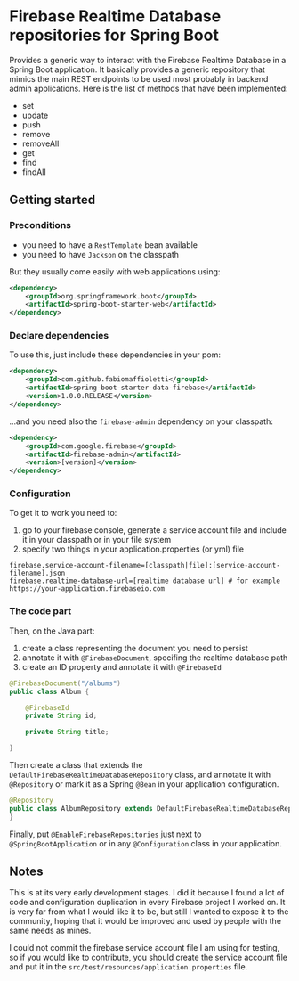 # Firebase Realtime Database repositories for Spring Boot

Provides a generic way to interact with the Firebase Realtime Database in a Spring Boot application. It basically provides
a generic repository that mimics the main REST endpoints to be used most probably in backend admin applications. Here is the list
of methods that have been implemented:

- set
- update
- push
- remove
- removeAll
- get
- find
- findAll

## Getting started

### Preconditions
- you need to have a `RestTemplate` bean available
- you need to have `Jackson` on the classpath

But they usually come easily with web applications using:
```xml
<dependency>
    <groupId>org.springframework.boot</groupId>
    <artifactId>spring-boot-starter-web</artifactId>
</dependency>
```

### Declare dependencies

To use this, just include these dependencies in your pom:

```xml
<dependency>
    <groupId>com.github.fabiomaffioletti</groupId>
    <artifactId>spring-boot-starter-data-firebase</artifactId>
    <version>1.0.0.RELEASE</version>
</dependency>
```

...and you need also the `firebase-admin` dependency on your classpath:
```xml
<dependency>
    <groupId>com.google.firebase</groupId>
    <artifactId>firebase-admin</artifactId>
    <version>[version]</version>
</dependency>
```

### Configuration

To get it to work you need to:
1) go to your firebase console, generate a service account file and include it in your classpath
 or in your file system
2) specify two things in your application.properties (or yml) file

```properties
firebase.service-account-filename=[classpath|file]:[service-account-filename].json
firebase.realtime-database-url=[realtime database url] # for example https://your-application.firebaseio.com
```

### The code part

Then, on the Java part:
1) create a class representing the document you need to persist
2) annotate it with `@FirebaseDocument`, specifing the realtime database path
3) create an ID property and annotate it with `@FirebaseId`

```java
@FirebaseDocument("/albums")
public class Album {

    @FirebaseId
    private String id;

    private String title;

}
```

Then create a class that extends the `DefaultFirebaseRealtimeDatabaseRepository` class, and annotate it with `@Repository`
or mark it as a Spring `@Bean` in your application configuration.

```java
@Repository
public class AlbumRepository extends DefaultFirebaseRealtimeDatabaseRepository<Album, String> {
}
```

Finally, put `@EnableFirebaseRepositories` just next to `@SpringBootApplication` or in any `@Configuration` class in your
application.

## Notes
This is at its very early development stages. I did it because I found a lot of code and configuration duplication in 
every Firebase project I worked on. It is very far from what I would like it to be, but still I wanted to expose it to 
the community, hoping that it would be improved and used by people with the same needs as mines.

I could not commit the firebase service account file I am using for testing, so if you would like to contribute, you should
create the service account file and put it in the `src/test/resources/application.properties` file.